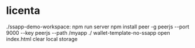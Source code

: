 # licenta

./ssapp-demo-workspace: npm run server
npm install peer -g
peerjs --port 9000 --key peerjs --path /myapp
./ wallet-template-no-ssapp open index.html
clear local storage
